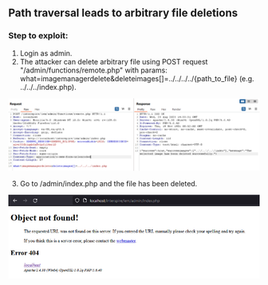 ## Path traversal leads to arbitrary file deletions

### Step to exploit:
1. Login as admin.
2. The attacker can delete arbitrary file using POST request "/admin/functions/remote.php" with params: what=imagemanagerdelete&deleteimages[]=../../../../{path_to_file} (e.g. ../../../index.php).

![](del.PNG)

3. Go to /admin/index.php and the file has been deleted.

![](index.PNG)